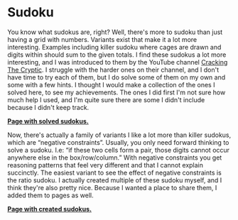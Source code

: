 # Sudoku

You know what sudokus are, right?  Well, there's more to sudoku than just having a grid with numbers.  Variants exist
that make it a lot more interesting.  Examples including killer sudoku where cages are drawn and digits within should
sum to the given totals.  I find these sudokus a lot more interesting, and I was introduced to them by the YouTube
channel [Cracking The Cryptic][ctc].  I struggle with the harder ones on their channel, and I don't have time to try
each of them, but I do solve some of them on my own and some with a few hints.  I thought I would make a collection of
the ones I solved here, to see my achievements.  The ones I did first I'm not sure how much help I used, and I'm quite
sure there are some I didn't include because I didn't keep track.

[**Page with solved sudokus.**][solved]

Now, there's actually a family of variants I like a lot more than killer sudokus, which are “negative constraints”.
Usually, you only need forward thinking to solve a sudoku.  I.e: “if these two cells form a pair, those digits cannot
occur anywhere else in the box/row/column.”  With negative constraints you get reasoning patterns that feel very
different and that I cannot explain succinctly.  The easiest variant to see the effect of negative constraints is the
ratio sudoku.  I actually created multiple of these sudoku myself, and I think they're also pretty nice.  Because I
wanted a place to share them, I added them to pages as well.

[**Page with created sudokus.**][created]

[created]: ./created/readme.md
[ctc]: https://www.youtube.com/@CrackingTheCryptic
[solved]: ./solved.md

